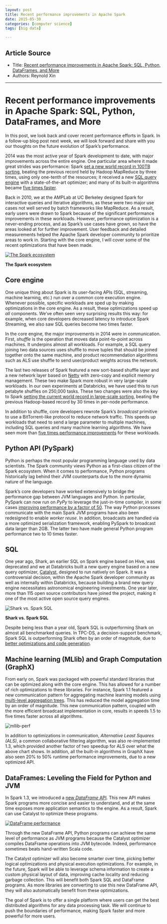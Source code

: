 ```yaml
---
layout: post
title: Recent performance improvements in Apache Spark
date: 2015-05-30
categories: [computer science]
tags: [big data]

---
```


## Article Source
* Title: [Recent performance improvements in Apache Spark: SQL, Python, DataFrames, and More](https://databricks.com/blog/2015/04/24/recent-performance-improvements-in-apache-spark-sql-python-dataframes-and-more.html)
* Authors: Reynold Xin 

---


Recent performance improvements in Apache Spark: SQL, Python, DataFrames, and More 
============

In this post, we look back and cover recent performance efforts in
Spark. In a follow-up blog post next week, we will look forward and
share with you our thoughts on the future evolution of Spark’s
performance.

2014 was the most active year of Spark development to date, with major
improvements across the entire engine. One particular area where it made
great strides was performance: Spark [set a new world record in 100TB
sorting](https://databricks.com/blog/2014/11/05/spark-officially-sets-a-new-record-in-large-scale-sorting.html),
beating the previous record held by Hadoop MapReduce by three times,
using only one-tenth of the resources; it received a new [SQL query
engine](https://databricks.com/blog/2015/04/13/deep-dive-into-spark-sqls-catalyst-optimizer.html)
with a state-of-the-art optimizer; and many of its built-in algorithms
became [five times
faster](https://databricks.com/blog/2014/09/22/spark-1-1-mllib-performance-improvements.html).

Back in 2010, we at the AMPLab at UC Berkeley designed Spark for
interactive queries and iterative algorithms, as these were two major
use cases not well served by batch frameworks like MapReduce. As a
result, early users were drawn to Spark because of the significant
performance improvements in these workloads. However, performance
optimization is a never-ending process, and as Spark’s use cases have
grown, so have the areas looked at for further improvement. User
feedback and detailed measurements helped the Apache Spark developer
community to prioritize areas to work in. Starting with the core engine,
I will cover some of the recent optimizations that have been made.

[![The Spark
ecosystem](https://databricks.com/wp-content/uploads/2014/11/Spark_Ecosystem_Chart11-1024x414.jpg)](https://databricks.com/wp-content/uploads/2014/11/Spark_Ecosystem_Chart11.jpg)

**The Spark ecosystem**

Core engine
-----------

One unique thing about Spark is its user-facing APIs (SQL, streaming,
machine learning, etc.) run over a common core execution engine.
Whenever possible, specific workloads are sped up by making
optimizations in the core engine. As a result, these optimizations speed
up *all* components. We’ve often seen very surprising results this way:
for example, when core developers decreased latency to introduce Spark
Streaming, we also saw SQL queries become two times faster.

In the core engine, the major improvements in 2014 were in
communication. First, *shuffle* is the operation that moves data
point-to-point across machines. It underpins almost all workloads. For
example, a SQL query joining two data sources uses shuffle to move
tuples that should be joined together onto the same machine, and product
recommendation algorithms such as ALS use shuffle to send user/product
weights across the network.

The last two releases of Spark featured a new sort-based shuffle layer
and a new network layer based on
[Netty](http://en.wikipedia.org/wiki/Netty_%28software%29) with
zero-copy and explicit memory management. These two make Spark more
robust in very large-scale workloads. In our own experiments at
Databricks, we have used this to run petabyte shuffles on 250,000 tasks.
These two changes were also the key to Spark [setting the current world
record in large-scale
sorting](https://databricks.com/blog/2014/11/05/spark-officially-sets-a-new-record-in-large-scale-sorting.html),
beating the previous Hadoop-based record by 30 times in per-node
performance.

In addition to shuffle, core developers rewrote Spark’s *broadcast*
primitive to use a BitTorrent-like protocol to reduce network traffic.
This speeds up workloads that need to send a large parameter to multiple
machines, including SQL queries and many machine learning algorithms. We
have seen more than [five times performance
improvements](https://github.com/apache/spark/pull/3417) for these
workloads.

Python API (PySpark)
--------------------

Python is perhaps the most popular programming language used by data
scientists. The Spark community views Python as a first-class citizen of
the Spark ecosystem. When it comes to performance, Python programs
historically lag behind their JVM counterparts due to the more dynamic
nature of the language.

Spark’s core developers have worked extensively to bridge the
performance gap between JVM languages and Python. In particular, PySpark
can now run on *PyPy* to leverage the just-in-time compiler, in some
cases [improving performance by a factor of
50](https://github.com/apache/spark/pull/2144). The way Python processes
communicate with the main Spark JVM programs have also been redesigned
to enable *worker reuse*. In addition, broadcasts are handled via a more
optimized serialization framework, enabling PySpark to broadcast data
larger than 2GB. The latter two have made general Python program
performance two to 10 times faster.

SQL
---

One year ago, Shark, an earlier SQL on Spark engine based on Hive, was
deprecated and we at Databricks built a new query engine based on a new
query optimizer,
[Catalyst](https://databricks.com/blog/2015/04/13/deep-dive-into-spark-sqls-catalyst-optimizer.html),
designed to run natively on Spark. It was a controversial decision,
within the Apache Spark developer community as well as internally within
Databricks, because building a brand new query engine necessitates
astronomical engineering investments. One year later, more than 115 open
source contributors have joined the project, making it one of the most
active open source query engines.

![Shark vs. Spark
SQL](https://databricks.com/wp-content/uploads/2015/04/sparksql-tpcds-perf.jpg)

**Shark vs. Spark SQL**

Despite being less than a year old, Spark SQL is outperforming Shark on
almost all benchmarked queries. In TPC-DS, a decision-support benchmark,
Spark SQL is outperforming Shark often by an order of magnitude, due to
[better optimizations and code
generation](https://databricks.com/blog/2015/04/13/deep-dive-into-spark-sqls-catalyst-optimizer.html).

Machine learning (MLlib) and Graph Computation (GraphX)
-------------------------------------------------------

From early on, Spark was packaged with powerful standard libraries that
can be optimized along with the core engine. This has allowed for a
number of rich optimizations to these libraries. For instance, Spark 1.1
featured a new communication pattern for aggregating machine learning
models using [multi-level aggregation
trees](https://databricks.com/blog/2014/09/22/spark-1-1-mllib-performance-improvements.html).
This has reduced the model aggregation time by an order of magnitude.
This new communication pattern, coupled with the more efficient
broadcast implementation in core, results in speeds 1.5 to five times
faster across all algorithms.

![mllib-perf](https://databricks.com/wp-content/uploads/2015/04/mllib-perf.jpg)

In addition to optimizations in communication, *Alternative Least
Squares (ALS)*, a common collaborative filtering algorithm, was also
re-implemented 1.3, which provided another factor of two speedup for ALS
over what the above chart shows. In addition, all the built-in
algorithms in GraphX have also seen 20% to 50% runtime performance
improvements, due to a new optimized API.

DataFrames: Leveling the Field for Python and JVM
-------------------------------------------------

In Spark 1.3, we introduced a [new *DataFrame*
API](https://databricks.com/blog/2015/02/17/introducing-dataframes-in-spark-for-large-scale-data-science.html).
This new API makes Spark programs more concise and easier to understand,
and at the same time exposes more application semantics to the engine.
As a result, Spark can use Catalyst to optimize these programs.

[![DataFrame
performance](https://databricks.com/wp-content/uploads/2015/02/Screen-Shot-2015-02-16-at-9.46.39-AM-1024x457.png)](https://databricks.com/wp-content/uploads/2015/02/Screen-Shot-2015-02-16-at-9.46.39-AM.png)

Through the new DataFrame API, Python programs can achieve the same
level of performance as JVM programs because the Catalyst optimizer
compiles DataFrame operations into JVM bytecode. Indeed, performance
sometimes beats hand-written Scala code.

The Catalyst optimizer will also become smarter over time, picking
better logical optimizations and physical execution optimizations. For
example, in the future, Spark will be able to leverage schema
information to create a custom physical layout of data, improving cache
locality and reducing garbage collection. This will benefit both Spark
SQL and DataFrame programs. As more libraries are converting to use this
new DataFrame API, they will also automatically benefit from these
optimizations.

The goal of Spark is to offer a single platform where users can get the
best distributed algorithms for any data processing task. We will
continue to push the boundaries of performance, making Spark faster and
more powerful for more users.
